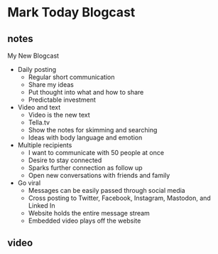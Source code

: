 # Mark Today Blogcast

## notes

My New Blogcast

* Daily posting
    * Regular short communication
    * Share my ideas
    * Put thought into what and how to share
    * Predictable investment
* Video and text
    * Video is the new text
    * Tella.tv
    * Show the notes for skimming and searching
    * Ideas with body language and emotion
* Multiple recipients
    * I want to communicate with 50 people at once
    * Desire to stay connected
    * Sparks further connection as follow up
    * Open new conversations with friends and family
* Go viral
    * Messages can be easily passed through social media
    * Cross posting to Twitter, Facebook, Instagram, Mastodon, and Linked In
    * Website holds the entire message stream
    * Embedded video plays off the website

## video


